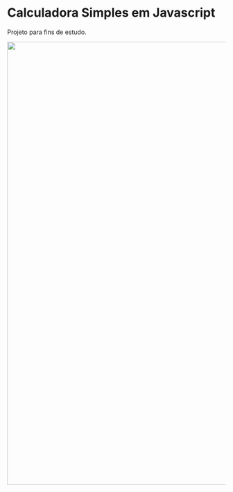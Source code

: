 # Calculadora Simples em Javascript

Projeto para fins de estudo.

<img src="https://cdn.discordapp.com/attachments/901442299526017089/1016167968486461522/calculadora.jpg" width="1020px">
